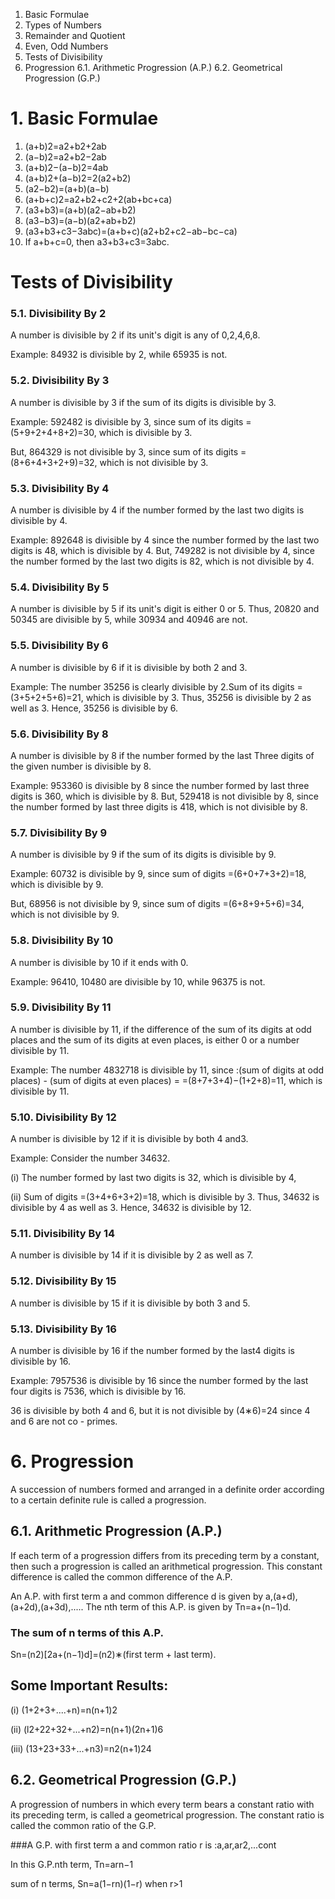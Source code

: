 1. Basic Formulae
2. Types of Numbers
3. Remainder and Quotient
4. Even, Odd Numbers
5. Tests of Divisibility
6. Progression
6.1. Arithmetic Progression (A.P.)
6.2. Geometrical Progression (G.P.)

# 1. Basic Formulae
1. (a+b)2=a2+b2+2ab
2. (a−b)2=a2+b2−2ab
3. (a+b)2−(a−b)2=4ab
4. (a+b)2+(a−b)2=2(a2+b2)
5. (a2−b2)=(a+b)(a−b)
6. (a+b+c)2=a2+b2+c2+2(ab+bc+ca)
7. (a3+b3)=(a+b)(a2−ab+b2)
8. (a3−b3)=(a−b)(a2+ab+b2)
9. (a3+b3+c3−3abc)=(a+b+c)(a2+b2+c2−ab−bc−ca)
10. If a+b+c=0, then a3+b3+c3=3abc.

# Tests of Divisibility
### 5.1. Divisibility By 2
A number is divisible by 2 if its unit's digit is any of 0,2,4,6,8.

Example:
84932 is divisible by 2, while 65935 is not.


### 5.2. Divisibility By 3
A number is divisible by 3 if the sum of its digits is divisible by 3.

Example:
592482 is divisible by 3, since sum of its digits =(5+9+2+4+8+2)=30, which is divisible by 3.

But, 864329 is not divisible by 3, since sum of its digits =(8+6+4+3+2+9)=32, which is not divisible by 3.


### 5.3. Divisibility By 4
A number is divisible by 4 if the number formed by the last two digits is divisible by 4.

Example:
892648 is divisible by 4 since the number formed by the last two digits is 48, which is divisible by 4. But, 749282 is not divisible by 4, since the number formed by the last two digits is 82, which is not divisible by 4.


### 5.4. Divisibility By 5
A number is divisible by 5 if its unit's digit is either 0 or 5. Thus, 20820 and 50345 are divisible by 5, while 30934 and 40946 are not.


### 5.5. Divisibility By 6
A number is divisible by 6 if it is divisible by both 2 and 3.

Example:
The number 35256 is clearly divisible by 2.Sum of its digits =(3+5+2+5+6)=21, which is divisible by 3. Thus, 35256 is divisible by 2 as well as 3. Hence, 35256 is divisible by 6.


### 5.6. Divisibility By 8
A number is divisible by 8 if the number formed by the last Three digits of the given number is divisible by 8.

Example:
953360 is divisible by 8 since the number formed by last three digits is 360, which is divisible by 8. But, 529418 is not divisible by 8, since the number formed by last three digits is 418, which is not divisible by 8.


### 5.7. Divisibility By 9
A number is divisible by 9 if the sum of its digits is divisible by 9.

Example:
60732 is divisible by 9, since sum of digits =(6+0+7+3+2)=18, which is divisible by 9.

But, 68956 is not divisible by 9, since sum of digits =(6+8+9+5+6)=34, which is not divisible by 9.


### 5.8. Divisibility By 10
A number is divisible by 10 if it ends with 0.

Example:
96410, 10480 are divisible by 10, while 96375 is not.


### 5.9. Divisibility By 11
A number is divisible by 11, if the difference of the sum of its digits at odd places and the sum of its digits at even places, is either 0 or a number divisible by 11.

Example:
The number 4832718 is divisible by 11, since :(sum of digits at odd places) - (sum of digits at even places) = 
=(8+7+3+4)−(1+2+8)=11, which is divisible by 11.

### 5.10. Divisibility By 12
A number is divisible by 12 if it is divisible by both 4 and3.

Example:
Consider the number 34632.

(i) The number formed by last two digits is 32, which is divisible by 4,

(ii) Sum of digits =(3+4+6+3+2)=18, which is divisible by 3. Thus, 34632 is divisible by 4 as well as 3. Hence, 34632 is divisible by 12.


### 5.11. Divisibility By 14
A number is divisible by 14 if it is divisible by 2 as well as 7.


### 5.12. Divisibility By 15
A number is divisible by 15 if it is divisible by both 3 and 5.


### 5.13. Divisibility By 16
A number is divisible by 16 if the number formed by the last4 digits is divisible by 16.

Example:
7957536 is divisible by 16 since the number formed by the last four digits is 7536, which is divisible by 16.

36 is divisible by both 4 and 6, but it is not divisible by (4∗6)=24 since 4 and 6 are not co - primes.


# 6. Progression
A succession of numbers formed and arranged in a definite order according to a certain definite rule is called a progression.

## 6.1. Arithmetic Progression (A.P.)
If each term of a progression differs from its preceding term by a constant, then such a progression is called an arithmetical progression. This constant difference is called the common difference of the A.P.

An A.P. with first term a and common difference d is given by a,(a+d),(a+2d),(a+3d),.....
The nth term of this A.P. is given by Tn=a+(n−1)d.

### The sum of n terms of this A.P.
Sn=(n2)[2a+(n−1)d]=(n2)∗(first term + last term).

## Some Important Results:
(i) (1+2+3+....+n)=n(n+1)2

(ii) (l2+22+32+...+n2)=n(n+1)(2n+1)6

(iii) (13+23+33+...+n3)=n2(n+1)24

## 6.2. Geometrical Progression (G.P.)
A progression of numbers in which every term bears a constant ratio with its preceding term, is called a geometrical progression. The constant ratio is called the common ratio of the G.P.

###A G.P. with first term a and common ratio r is :a,ar,ar2,...cont

In this G.P.nth term, Tn=arn−1

sum of n terms, Sn=a(1−rn)(1−r) when r>1
